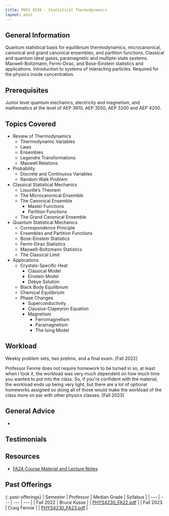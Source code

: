 ```yaml
---
title: PHYS 4230 - Statistical Thermodynamics
layout: post
---
```


<link rel="stylesheet" href="/main.css">

## General Information

Quantum statistical basis for equilibrium thermodynamics, microcanonical, canonical and grand canonical ensembles, and partition functions. Classical and quantum ideal gases, paramagnetic and multiple-state systems. Maxwell-Boltzmann, Fermi-Dirac, and Bose-Einstein statistics and applications. Introduction to systems of interacting particles. Required for the physics inside concentration. 

## Prerequisites

Junior level quantum mechanics, electricity and magnetism, and mathematics at the level of  AEP 3610, AEP 3550, AEP 3200 and AEP 4200.

## Topics Covered

  - Review of Thermodynamics
    - Thermodynamic Variables
    - Laws
    - Ensembles
    - Legendre Transformations
    - Maxwell Relations
  - Probability
    - Discrete and Continuous Variables
    - Random Walk Problem
  - Classical Statistical Mechanics
    - Liouville’s Theorem
    - The Microcanonical Ensemble
    - The Canonical Ensemble
      - Master Functions
      - Partition Functions
    - The Grand Canonical Ensemble
  - Quantum Statistical Mechanics
    - Correspondence Principle
    - Ensembles and Partition Functions
    - Bose-Einstein Statistics
    - Fermi-Dirac Statistics
    - Maxwell-Boltzmann Statistics
    - The Classical Limit
  - Applications
    - Crystals-Specific Heat
      - Classical Model
      - Einstein Model
      - Debye Solution
    - Black Body Equilibrium
    - Chemical Equilibrium
    - Phase Changes
      - Superconductivity
      - Clausius-Clapeyron Equation
      - Magnetism
        - Ferromagnetism
        - Paramagnetism
        - The Ising Model

## Workload

Weekly problem sets, two prelims, and a final exam. [Fall 2022]

Professor Fennie does not require homework to be turned in so, at least when I took it, the workload was very much dependent on how much time you wanted to put into the class. So, if you're confident with the material, the workload ends up being very light, but there are a lot of optional homeworks assigned so doing all of those would make the workload of the class more on par with other physics classes. [Fall 2023]

## General Advice

  - 

## Testimonials

## Resources
- <a href="https://cohengroup.ccmr.cornell.edu/courses/phys341/phys341.htm">FA24 Course Material and Lecture Notes</a>

## Past Offerings

{:.past-offerings}
| Semester | Professor | Median Grade | Syllabus |
| --- | --- | --- | --- |
| Fall 2022 | Bruce Kusse |  | <a href="/syllabi/PHYS4230_FA22.pdf">PHYS4230_FA22.pdf</a> |
| Fall 2023 | Craig Fennie |  | <a href="/syllabi/PHYS4230_FA23.pdf">PHYS4230_FA23.pdf</a> |

